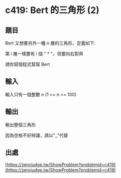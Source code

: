 # c419: Bert 的三角形 (2)

## 題目

Bert 又想要另外一種 n 層的三角形，定義如下:

第 i 層一樣要有 i 個 " \* "，但要向右對齊

請你寫個程式幫幫 Bert

## 輸入

輸入只有一個整數 n (1 <= n <= 100)

## 輸出

輸出整個三角形

因為空格不好辨識，請以"\_"代替

## 出處

[https://zerojudge.tw/ShowProblem?problemid=c419](https://zerojudge.tw/ShowProblem?problemid=c419)
